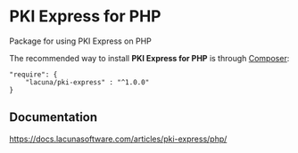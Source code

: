 # PKI Express for PHP

Package for using PKI Express on PHP

The recommended way to install **PKI Express for PHP** is through [Composer](http://getcomposer.org):

    "require": {
        "lacuna/pki-express" : "^1.0.0"
    }

## Documentation

https://docs.lacunasoftware.com/articles/pki-express/php/
